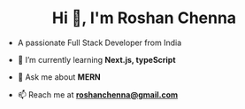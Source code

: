 <h1 align="center">Hi 👋, I'm Roshan Chenna</h1>

-  A passionate Full Stack Developer from India
 
- 🌱 I’m currently learning **Next.js, typeScript**

- 💬 Ask me about **MERN**

- 📫 Reach me at **roshanchenna@gmail.com**
 
